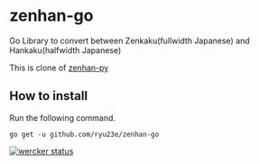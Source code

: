 # zenhan-go
Go Library to convert between Zenkaku(fullwidth Japanese) and Hankaku(halfwidth Japanese)

This is clone of [zenhan-py](https://github.com/sspiral/zenhan-py)

## How to install

Run the following command.

    go get -u github.com/ryu23e/zenhan-go

[![wercker status](https://app.wercker.com/status/0e94b800e126ee0878d00186379a293e/m "wercker status")](https://app.wercker.com/project/bykey/0e94b800e126ee0878d00186379a293e)
